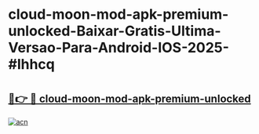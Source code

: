 # cloud-moon-mod-apk-premium-unlocked-Baixar-Gratis-Ultima-Versao-Para-Android-IOS-2025-#lhhcq

# <h2><a href="https://ainizakaria.my?title=cloud-moon-mod-apk-premium-unlocked&ref=24M">🔗👉 🔴 cloud-moon-mod-apk-premium-unlocked</a></h2>

[![acn](https://github.com/user-attachments/assets/0f9c940e-d8b0-45ae-aac7-cd30a18b3e1c)](https://ainizakaria.my?title=cloud-moon-mod-apk-premium-unlocked&ref=24M)

